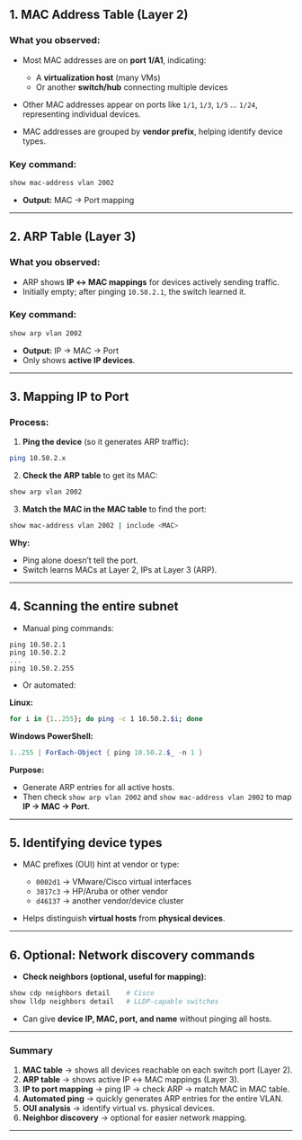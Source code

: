 ## **1. MAC Address Table (Layer 2)**

### What you observed:

* Most MAC addresses are on **port 1/A1**, indicating:

  * A **virtualization host** (many VMs)
  * Or another **switch/hub** connecting multiple devices
* Other MAC addresses appear on ports like `1/1`, `1/3`, `1/5` … `1/24`, representing individual devices.
* MAC addresses are grouped by **vendor prefix**, helping identify device types.

### Key command:

```bash
show mac-address vlan 2002
```

* **Output:** MAC → Port mapping

---

## **2. ARP Table (Layer 3)**

### What you observed:

* ARP shows **IP ↔ MAC mappings** for devices actively sending traffic.
* Initially empty; after pinging `10.50.2.1`, the switch learned it.

### Key command:

```bash
show arp vlan 2002
```

* **Output:** IP → MAC → Port
* Only shows **active IP devices**.

---

## **3. Mapping IP to Port**

### Process:

1. **Ping the device** (so it generates ARP traffic):

```bash
ping 10.50.2.x
```

2. **Check the ARP table** to get its MAC:

```bash
show arp vlan 2002
```

3. **Match the MAC in the MAC table** to find the port:

```bash
show mac-address vlan 2002 | include <MAC>
```

**Why:**

* Ping alone doesn’t tell the port.
* Switch learns MACs at Layer 2, IPs at Layer 3 (ARP).

---

## **4. Scanning the entire subnet**

* Manual ping commands:

```
ping 10.50.2.1
ping 10.50.2.2
...
ping 10.50.2.255
```

* Or automated:

**Linux:**

```bash
for i in {1..255}; do ping -c 1 10.50.2.$i; done
```

**Windows PowerShell:**

```powershell
1..255 | ForEach-Object { ping 10.50.2.$_ -n 1 }
```

**Purpose:**

* Generate ARP entries for all active hosts.
* Then check `show arp vlan 2002` and `show mac-address vlan 2002` to map **IP → MAC → Port**.

---

## **5. Identifying device types**

* MAC prefixes (OUI) hint at vendor or type:

  * `0002d1` → VMware/Cisco virtual interfaces
  * `3817c3` → HP/Aruba or other vendor
  * `d46137` → another vendor/device cluster
* Helps distinguish **virtual hosts** from **physical devices**.

---

## **6. Optional: Network discovery commands**

* **Check neighbors (optional, useful for mapping)**:

```bash
show cdp neighbors detail    # Cisco
show lldp neighbors detail   # LLDP-capable switches
```

* Can give **device IP, MAC, port, and name** without pinging all hosts.

---

###  **Summary**

1. **MAC table** → shows all devices reachable on each switch port (Layer 2).
2. **ARP table** → shows active IP ↔ MAC mappings (Layer 3).
3. **IP to port mapping** → ping IP → check ARP → match MAC in MAC table.
4. **Automated ping** → quickly generates ARP entries for the entire VLAN.
5. **OUI analysis** → identify virtual vs. physical devices.
6. **Neighbor discovery** → optional for easier network mapping.

---
